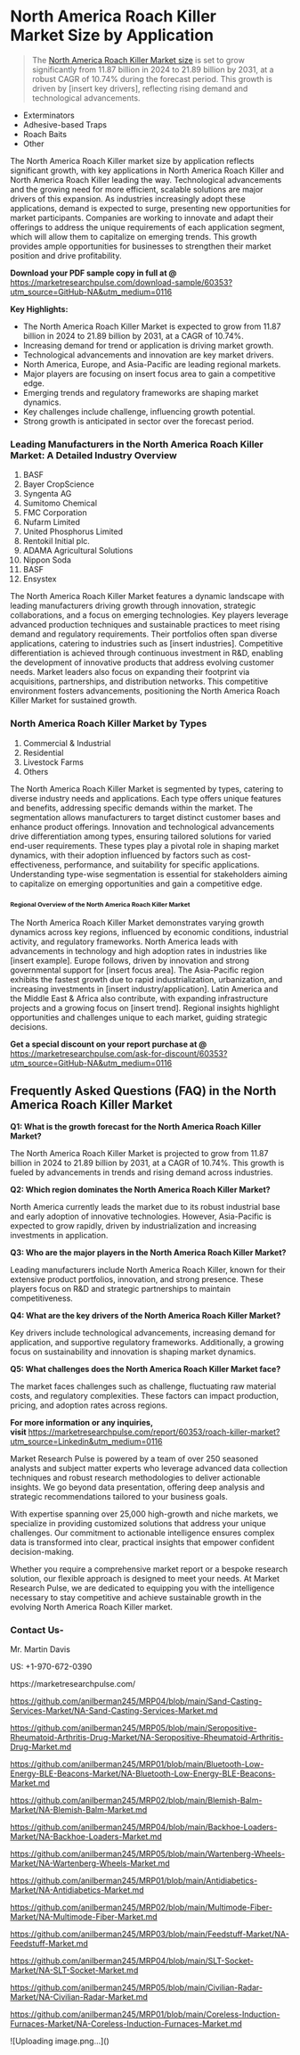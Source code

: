 <h1>North America Roach Killer Market&nbsp;Size by Application</h1><blockquote><p>The <a href="https://marketresearchpulse.com/download-sample/60353?utm_source=GitHub-NA&amp;utm_medium=0116">North America Roach Killer Market size</a> is set to grow significantly from 11.87 billion in 2024 to 21.89 billion by 2031, at a robust CAGR of 10.74% during the forecast period. This growth is driven by [insert key drivers], reflecting rising demand and technological advancements.</p></blockquote><ul><li>Exterminators<li> Adhesive-based Traps<li> Roach Baits<li> Other</li></ul><p>The North America Roach Killer market size by application reflects significant growth, with key applications in North America Roach Killer and North America Roach Killer leading the way. Technological advancements and the growing need for more efficient, scalable solutions are major drivers of this expansion. As industries increasingly adopt these applications, demand is expected to surge, presenting new opportunities for market participants. Companies are working to innovate and adapt their offerings to address the unique requirements of each application segment, which will allow them to capitalize on emerging trends. This growth provides ample opportunities for businesses to strengthen their market position and drive profitability.</p><p><strong>Download your PDF sample copy in full at @ </strong><a href="https://marketresearchpulse.com/download-sample/60353?utm_source=GitHub-NA&amp;utm_medium=0116">https://marketresearchpulse.com/download-sample/60353?utm_source=GitHub-NA&amp;utm_medium=0116</a></p><p><strong>Key Highlights: </strong></p><ul><li>The North America Roach Killer Market is expected to grow from 11.87 billion in 2024 to 21.89 billion by 2031, at a CAGR of 10.74%.</li><li>Increasing demand for trend or application is driving market growth.</li><li>Technological advancements and innovation are key market drivers.</li><li>North America, Europe, and Asia-Pacific are leading regional markets.</li><li>Major players are focusing on insert focus area to gain a competitive edge.</li><li>Emerging trends and regulatory frameworks are shaping market dynamics.</li><li>Key challenges include challenge, influencing growth potential.</li><li>Strong growth is anticipated in sector over the forecast period.</li></ul><h3>Leading Manufacturers in the North America Roach Killer Market: A Detailed Industry Overview</h3><ol><li>BASF</li><li>Bayer CropScience</li><li>Syngenta AG</li><li>Sumitomo Chemical</li><li>FMC Corporation</li><li>Nufarm Limited</li><li>United Phosphorus Limited</li><li>Rentokil Initial plc.</li><li>ADAMA Agricultural Solutions</li><li>Nippon Soda</li><li>BASF</li><li>Ensystex</li></ol><div class="flex max-w-full flex-col flex-grow"><div class="min-h-8 text-message flex w-full flex-col items-end gap-2 whitespace-normal break-words [.text-message+&amp;]:mt-5" dir="auto" data-message-author-role="assistant" data-message-id="fd8432e4-4910-450d-b182-61b7bfb0a01f" data-message-model-slug="gpt-4o"><div class="flex w-full flex-col gap-1 empty:hidden first:pt-[3px]"><div class="markdown prose w-full break-words dark:prose-invert light"><p>The North America Roach Killer Market features a dynamic landscape with leading manufacturers driving growth through innovation, strategic collaborations, and a focus on emerging technologies. Key players leverage advanced production techniques and sustainable practices to meet rising demand and regulatory requirements. Their portfolios often span diverse applications, catering to industries such as [insert industries]. Competitive differentiation is achieved through continuous investment in R&amp;D, enabling the development of innovative products that address evolving customer needs. Market leaders also focus on expanding their footprint via acquisitions, partnerships, and distribution networks. This competitive environment fosters advancements, positioning the North America Roach Killer Market for sustained growth.</p></div></div></div></div><h3>North America Roach Killer Market by Types</h3><ol><li>Commercial & Industrial<li> Residential<li> Livestock Farms<li> Others</li></ol><div class="flex max-w-full flex-col flex-grow"><div class="min-h-8 text-message flex w-full flex-col items-end gap-2 whitespace-normal break-words [.text-message+&amp;]:mt-5" dir="auto" data-message-author-role="assistant" data-message-id="084470be-0bb7-4664-bddf-5156b4f41249" data-message-model-slug="gpt-4o-mini"><div class="flex w-full flex-col gap-1 empty:hidden first:pt-[3px]"><div class="markdown prose w-full break-words dark:prose-invert light"><p>The North America Roach Killer Market is segmented by types, catering to diverse industry needs and applications. Each type offers unique features and benefits, addressing specific demands within the market. The segmentation allows manufacturers to target distinct customer bases and enhance product offerings. Innovation and technological advancements drive differentiation among types, ensuring tailored solutions for varied end-user requirements. These types play a pivotal role in shaping market dynamics, with their adoption influenced by factors such as cost-effectiveness, performance, and suitability for specific applications. Understanding type-wise segmentation is essential for stakeholders aiming to capitalize on emerging opportunities and gain a competitive edge.</p></div></div></div></div><h3><span style="font-size: 11px;">Regional Overview of the North America Roach Killer Market</span></h3><div class="flex max-w-full flex-col flex-grow"><div class="min-h-8 text-message flex w-full flex-col items-end gap-2 whitespace-normal break-words [.text-message+&amp;]:mt-5" dir="auto" data-message-author-role="assistant" data-message-id="e9038762-ce64-4e30-91c9-9bd413514231" data-message-model-slug="gpt-4o-mini"><div class="flex w-full flex-col gap-1 empty:hidden first:pt-[3px]"><div class="markdown prose w-full break-words dark:prose-invert light"><p>The North America Roach Killer Market demonstrates varying growth dynamics across key regions, influenced by economic conditions, industrial activity, and regulatory frameworks. North America leads with advancements in technology and high adoption rates in industries like [insert example]. Europe follows, driven by innovation and strong governmental support for [insert focus area]. The Asia-Pacific region exhibits the fastest growth due to rapid industrialization, urbanization, and increasing investments in [insert industry/application]. Latin America and the Middle East &amp; Africa also contribute, with expanding infrastructure projects and a growing focus on [insert trend]. Regional insights highlight opportunities and challenges unique to each market, guiding strategic decisions.</p></div></div></div></div><p><strong>Get a special discount on your report purchase at @ </strong><a href="https://marketresearchpulse.com/ask-for-discount/60353?utm_source=GitHub-NA&amp;utm_medium=0116">https://marketresearchpulse.com/ask-for-discount/60353?utm_source=GitHub-NA&amp;utm_medium=0116</a></p><h2>Frequently Asked Questions (FAQ) in the North America Roach Killer Market</h2><p><strong>Q1: What is the growth forecast for the North America Roach Killer Market?</strong></p><p>The North America Roach Killer Market is projected to grow from 11.87 billion in 2024 to 21.89 billion by 2031, at a CAGR of 10.74%. This growth is fueled by advancements in trends and rising demand across industries.</p><p><strong>Q2: Which region dominates the North America Roach Killer Market?</strong></p><p>North America currently leads the market due to its robust industrial base and early adoption of innovative technologies. However, Asia-Pacific is expected to grow rapidly, driven by industrialization and increasing investments in application.</p><p><strong>Q3: Who are the major players in the North America Roach Killer Market?</strong></p><p>Leading manufacturers include North America Roach Killer, known for their extensive product portfolios, innovation, and strong presence. These players focus on R&amp;D and strategic partnerships to maintain competitiveness.</p><p><strong>Q4: What are the key drivers of the North America Roach Killer Market?</strong></p><p>Key drivers include technological advancements, increasing demand for application, and supportive regulatory frameworks. Additionally, a growing focus on sustainability and innovation is shaping market dynamics.</p><p><strong>Q5: What challenges does the North America Roach Killer Market face?</strong></p><p>The market faces challenges such as challenge, fluctuating raw material costs, and regulatory complexities. These factors can impact production, pricing, and adoption rates across regions.</p><p><strong>For more information or any inquiries, visit&nbsp;</strong><a href="https://marketresearchpulse.com/report/60353/roach-killer-market?utm_source=Linkedin&utm_medium=0116">https://marketresearchpulse.com/report/60353/roach-killer-market?utm_source=Linkedin&utm_medium=0116</a></p><p>Market Research Pulse is powered by a team of over 250 seasoned analysts and subject matter experts who leverage advanced data collection techniques and robust research methodologies to deliver actionable insights. We go beyond data presentation, offering deep analysis and strategic recommendations tailored to your business goals.</p><p>With expertise spanning over 25,000 high-growth and niche markets, we specialize in providing customized solutions that address your unique challenges. Our commitment to actionable intelligence ensures complex data is transformed into clear, practical insights that empower confident decision-making.</p><p>Whether you require a comprehensive market report or a bespoke research solution, our flexible approach is designed to meet your needs. At Market Research Pulse, we are dedicated to equipping you with the intelligence necessary to stay competitive and achieve sustainable growth in the evolving North America Roach Killer market.</p><h3><strong>Contact Us-</strong></h3><p>Mr. Martin Davis</p><p>US: +1-970-672-0390</p><p>https://marketresearchpulse.com/</p><p><a href="https://github.com/anilberman245/MRP04/blob/main/Sand-Casting-Services-Market/NA-Sand-Casting-Services-Market.md">https://github.com/anilberman245/MRP04/blob/main/Sand-Casting-Services-Market/NA-Sand-Casting-Services-Market.md</a></p><p><a href="https://github.com/anilberman245/MRP05/blob/main/Seropositive-Rheumatoid-Arthritis-Drug-Market/NA-Seropositive-Rheumatoid-Arthritis-Drug-Market.md">https://github.com/anilberman245/MRP05/blob/main/Seropositive-Rheumatoid-Arthritis-Drug-Market/NA-Seropositive-Rheumatoid-Arthritis-Drug-Market.md</a></p><p><a href="https://github.com/anilberman245/MRP01/blob/main/Bluetooth-Low-Energy-BLE-Beacons-Market/NA-Bluetooth-Low-Energy-BLE-Beacons-Market.md">https://github.com/anilberman245/MRP01/blob/main/Bluetooth-Low-Energy-BLE-Beacons-Market/NA-Bluetooth-Low-Energy-BLE-Beacons-Market.md</a></p><p><a href="https://github.com/anilberman245/MRP02/blob/main/Blemish-Balm-Market/NA-Blemish-Balm-Market.md">https://github.com/anilberman245/MRP02/blob/main/Blemish-Balm-Market/NA-Blemish-Balm-Market.md</a></p><p><a href="https://github.com/anilberman245/MRP04/blob/main/Backhoe-Loaders-Market/NA-Backhoe-Loaders-Market.md">https://github.com/anilberman245/MRP04/blob/main/Backhoe-Loaders-Market/NA-Backhoe-Loaders-Market.md</a></p><p><a href="https://github.com/anilberman245/MRP05/blob/main/Wartenberg-Wheels-Market/NA-Wartenberg-Wheels-Market.md">https://github.com/anilberman245/MRP05/blob/main/Wartenberg-Wheels-Market/NA-Wartenberg-Wheels-Market.md</a></p><p><a href="https://github.com/anilberman245/MRP01/blob/main/Antidiabetics-Market/NA-Antidiabetics-Market.md">https://github.com/anilberman245/MRP01/blob/main/Antidiabetics-Market/NA-Antidiabetics-Market.md</a></p><p><a href="https://github.com/anilberman245/MRP02/blob/main/Multimode-Fiber-Market/NA-Multimode-Fiber-Market.md">https://github.com/anilberman245/MRP02/blob/main/Multimode-Fiber-Market/NA-Multimode-Fiber-Market.md</a></p><p><a href="https://github.com/anilberman245/MRP03/blob/main/Feedstuff-Market/NA-Feedstuff-Market.md">https://github.com/anilberman245/MRP03/blob/main/Feedstuff-Market/NA-Feedstuff-Market.md</a></p><p><a href="https://github.com/anilberman245/MRP04/blob/main/SLT-Socket-Market/NA-SLT-Socket-Market.md">https://github.com/anilberman245/MRP04/blob/main/SLT-Socket-Market/NA-SLT-Socket-Market.md</a></p><p><a href="https://github.com/anilberman245/MRP05/blob/main/Civilian-Radar-Market/NA-Civilian-Radar-Market.md">https://github.com/anilberman245/MRP05/blob/main/Civilian-Radar-Market/NA-Civilian-Radar-Market.md</a></p><p><a href="https://github.com/anilberman245/MRP01/blob/main/Coreless-Induction-Furnaces-Market/NA-Coreless-Induction-Furnaces-Market.md">https://github.com/anilberman245/MRP01/blob/main/Coreless-Induction-Furnaces-Market/NA-Coreless-Induction-Furnaces-Market.md</a></p>
![Uploading image.png…]()
